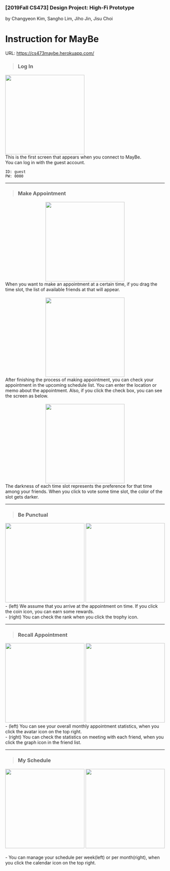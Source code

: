 ### [2019Fall CS473] <b>Design Project: High-Fi Prototype</b><br>
by Changyeon Kim, Sangho Lim, Jiho Jin, Jisu Choi
# Instruction for <b>MayBe</b>

URL: https://cs473maybe.herokuapp.com/

>### <b>Log In</b>
<img src="./screenshots/login.jpeg" width="250"/><br>
This is the first screen that appears when you connect to MayBe.<br>
You can log in with the guest account.<br>
```
ID: guest
PW: 0000
```

***

>### <b>Make Appointment</b>
<center><img src="./screenshots/drag_timeslot.jpeg" width="250"/></center>
When you want to make an appointment at a certain time,
if you drag the time slot, the list of available friends at that will appear.<br>
<br>
<center><img src="./screenshots/upcoming_list.jpeg" width="250"/></center>
After finishing the process of making appointment, you can check your appointment in the upcoming schedule list. You can enter the location or memo about the appointment. Also, if you click the check box, you can see the screen as below.<br>
<br>
<center><img src="./screenshots/vote.jpeg" width="250"/></center>
The darkness of each time slot represents the preference for that time among your friends.
When you click to vote some time slot, the color of the slot gets darker. 

***

>### <b>Be Punctual</b>
<center><img src="./screenshots/reward_get.jpeg" width="250"/>
<img src="./screenshots/reward_20.jpeg" width="250"/></center>
- (left) We assume that you arrive at the appointment on time. If you click the coin icon, you can earn some rewards.<br>
- (right) You can check the rank when you click the trophy icon.

***

>### <b>Recall Appointment</b>
<div><img src="./screenshots/statistics_monthly.jpeg" width="250"/>
<img src="./screenshots/statistics_friend.jpeg" width="250"/></div>
- (left) You can see your overall monthly appointment statistics, when you click the avatar icon on the top right.<br>
- (right) You can check the statistics on meeting with each friend, when you click the graph icon in the friend list.

***

> ### <b>My Schedule</b>
<div style="text-align:center"><img src="./screenshots/schedule_weekly.jpeg" width="250"/>
<img src="./screenshots/schedule_monthly.jpeg" width="250"/></div>
<br>
- You can manage your schedule per week(left) or per month(right), when you click the calendar icon on the top right.
